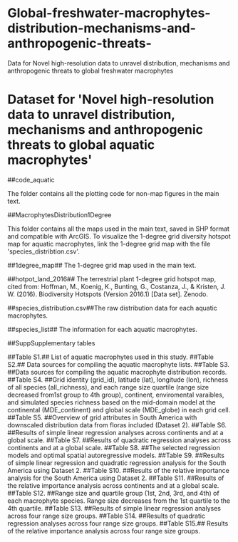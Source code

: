# Global-freshwater-macrophytes-distribution-mechanisms-and-anthropogenic-threats-
Data for Novel high-resolution data to unravel distribution, mechanisms and anthropogenic threats to global freshwater macrophytes
# Dataset for 'Novel high-resolution data to unravel distribution, mechanisms and anthropogenic threats to global aquatic macrophytes'

##code_aquatic

The folder contains all the plotting code for non-map figures in the main text.

##MacrophytesDistribution1Degree

This folder contains all the maps used in the main text, saved in ​​SHP format​​ and compatible with ​​ArcGIS​​. To visualize the ​​1-degree grid diversity hotspot map for aquatic macrophytes​​, link the 1-degree grid map with the file ​​'species_distribtion.csv'​​. 

##1degree_map## The 1-degree grid map used in the main text.

##hotpot_land_2016## The terrestrial plant 1-degree grid hotspot map, cited from:
​​Hoffman, M., Koenig, K., Bunting, G., Costanza, J., & Kristen, J. W.​​ (2016). Biodiversity Hotspots (Version 2016.1) [Data set]. Zenodo.

##species_distribution.csv##The raw distribution data for each aquatic macrophytes.

##species_list## The information for each aquatic macrophytes.


##SuppSupplementary tables

##Table S1.## List of aquatic macrophytes used in this study.
##Table S2.## Data sources for compiling the aquatic macrophyte lists.
##Table S3. ##Data sources for compiling the aquatic macrophyte distribution records.
##Table S4. ##Grid identity (grid_id), latitude (lat), longitude (lon), richness of all species (all_richness), and each range size quartile (range size decreased from1st group to 4th group), continent, enviromental varaibles, and simulated species richness based on the mid-domain model at the continental (MDE_continent) and global scale (MDE_globe) in each grid cell.
##Table S5. ##Overview of grid attributes in South America with downscaled distribution data from floras included (Dataset 2).
##Table S6. ##Results of simple linear regression analyses across continents and at a global scale.
##Table S7. ##Results of quadratic regression analyses across continents and at a global scale.
##Table S8. ##The selected regression models and optimal spatial autoregressive models.
##Table S9. ##Results of simple linear regression and quadratic regression analysis for the South America using Dataset 2.
##Table S10. ##Results of the relative importance analysis for the South America using Dataset 2.
##Table S11. ##Results of the relative importance analysis across continents and at a global scale.
##Table S12. ##Range size and quartile group (1st, 2nd, 3rd, and 4th) of each macrophyte species. Range size decreases from the 1st quartile to the 4th quartile.
##Table S13. ##Results of simple linear regression analyses across four range size groups.
##Table S14. ##Results of quadratic regression analyses across four range size groups.
##Table S15.## Results of the relative importance analysis across four range size groups.
